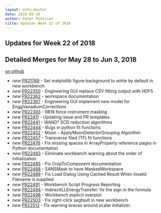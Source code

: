 ```yaml
---
layout: onto_master
date: 2018-05-28
author: Peter Peterson
title: Updates Week 22 of 2018
---
```

Updates for Week 22 of 2018
---------------------------

Detailed Merges for May 28 to Jun 3, 2018
-----------------------------------------
[on github](https://github.com/mantidproject/mantid/pulls?q=is%3Apr+merged%3A2018-05-29..2018-06-03)

* *new* [PR21769](https://github.com/mantidproject/mantid/pull/21769) - Set matplotlib figure background to white by default in new workbench
* *new* [PR22350](https://github.com/mantidproject/mantid/pull/22350) - Engineering GUI replace CSV fitting output with HDF5
* *new* [PR22362](https://github.com/mantidproject/mantid/pull/22362) - workspace documentation
* *new* [PR22367](https://github.com/mantidproject/mantid/pull/22367) - Engineering GUI implement new model for EnggVanadiumCorrections
* *new* [PR22393](https://github.com/mantidproject/mantid/pull/22393) - 9816 force instrument masking
* *new* [PR22411](https://github.com/mantidproject/mantid/pull/22411) - Updating issue and PR templates
* *new* [PR22441](https://github.com/mantidproject/mantid/pull/22441) - WAND² SCD reduction algorithms
* *new* [PR22444](https://github.com/mantidproject/mantid/pull/22444) - Bugs in python fit functions
* *new* [PR22452](https://github.com/mantidproject/mantid/pull/22452) - Muon - ApplyMuonDetectorGrouping Algorithm
* *new* [PR22457](https://github.com/mantidproject/mantid/pull/22457) - Transverse filed (TF) fit functions
* *new* [PR22476](https://github.com/mantidproject/mantid/pull/22476) - Fix missing spaces in ArrayProperty reference pages in Python documentation
* *new* [PR22483](https://github.com/mantidproject/mantid/pull/22483) - Eliminate workbench warning about the order of initialization
* *new* [PR22485](https://github.com/mantidproject/mantid/pull/22485) - Fix CropToComponent documentation
* *new* [PR22488](https://github.com/mantidproject/mantid/pull/22488) - SANSMask to have MaskedWorkspace
* *new* [PR22489](https://github.com/mantidproject/mantid/pull/22489) - Fix Load Dialog Using Cached Result When Invalid Filename is supplied
* *new* [PR22491](https://github.com/mantidproject/mantid/pull/22491) - Workbench Script Progress Reporting
* *new* [PR22494](https://github.com/mantidproject/mantid/pull/22494) - IndirectILLEnergyTransfer: fix the sign in the formula
* *new* [PR22498](https://github.com/mantidproject/mantid/pull/22498) - Workbench explicit overplot
* *new* [PR22503](https://github.com/mantidproject/mantid/pull/22503) - Fix right-click segfault in new workbench
* *new* [PR22512](https://github.com/mantidproject/mantid/pull/22512) - Fix warning braces around scalar initializer.
